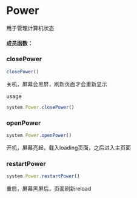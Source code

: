 <!--
 * @Author: zhangweiyuan-Royal
 * @LastEditTime: 2022-08-29 14:49:12
 * @Description: 
-->
# Power

用于管理计算机状态


#### 成员函数：

### closePower

```ts
closePower()
```
关机，屏幕会黑屏，刷新页面才会重新显示

usage
```ts
system.Power.closePower()
```

### openPower

```ts
system.Power.openPower()
```
开机，屏幕亮起，载入loading页面，之后进入主页面

### restartPower

```ts
system.Power.restartPower()
```
重启，屏幕黑屏后，页面刷新reload

<!-- ### mountUnlockEvent

```ts
mountUnlockEvent(name:string,fun:Function)
```
挂载一个解锁事件，当用户输入锁屏解锁密码之后，会在fun中接收到 -->
